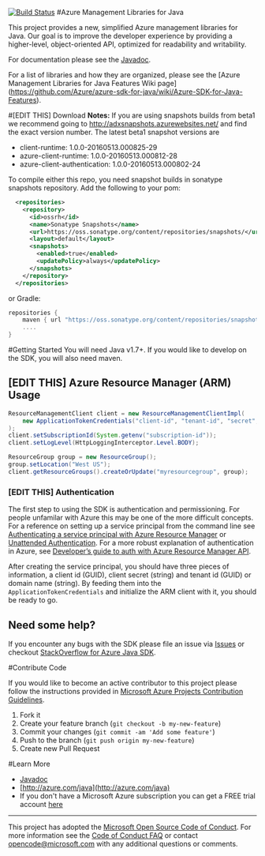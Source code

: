 [![Build Status](https://travis-ci.org/Azure/azure-sdk-for-java.svg?style=flat-square&label=build)](https://travis-ci.org/Azure/azure-sdk-for-java)
#Azure Management Libraries for Java

This project provides a new, simplified Azure management libraries for Java. Our goal is to improve the developer experience by providing a higher-level, object-oriented API, optimized for readability and writability. 

For documentation please see the [Javadoc](http://azure.github.io/azure-sdk-for-java). 

For a list of libraries and how they are organized, please see the [Azure Management Libraries for Java Features Wiki page] (https://github.com/Azure/azure-sdk-for-java/wiki/Azure-SDK-for-Java-Features).

#[EDIT THIS] Download
**Notes:** If you are using snapshots builds from beta1 we recommend going to http://adxsnapshots.azurewebsites.net/ and find the exact version number. The latest beta1 snapshot versions are
- client-runtime: 1.0.0-20160513.000825-29
- azure-client-runtime: 1.0.0-20160513.000812-28
- azure-client-authentication: 1.0.0-20160513.000802-24

To compile either this repo, you need snapshot builds in sonatype snapshots repository.  Add the following to your pom:
```xml
  <repositories>
    <repository>
      <id>ossrh</id>
      <name>Sonatype Snapshots</name>
      <url>https://oss.sonatype.org/content/repositories/snapshots/</url>
      <layout>default</layout>
      <snapshots>
        <enabled>true</enabled>
        <updatePolicy>always</updatePolicy>
      </snapshots>
    </repository>
  </repositories>
```
or Gradle:
```groovy
repositories {
    maven { url "https://oss.sonatype.org/content/repositories/snapshots/" }
    ....
}
```

#Getting Started
You will need Java v1.7+. If you would like to develop on the SDK, you will also need maven.

## [EDIT THIS] Azure Resource Manager (ARM) Usage
```java
ResourceManagementClient client = new ResourceManagementClientImpl(
    new ApplicationTokenCredentials("client-id", "tenant-id", "secret", null) // see Authentication
);
client.setSubscriptionId(System.getenv("subscription-id"));
client.setLogLevel(HttpLoggingInterceptor.Level.BODY);

ResourceGroup group = new ResourceGroup();
group.setLocation("West US");
client.getResourceGroups().createOrUpdate("myresourcegroup", group);
```

### [EDIT THIS] Authentication
The first step to using the SDK is authentication and permissioning. For people unfamilar with Azure this may be one of the more difficult concepts. For a reference on setting up a service principal from the command line see [Authenticating a service principal with Azure Resource Manager](http://aka.ms/cli-service-principal) or [Unattended Authentication](http://aka.ms/auth-unattended). For a more robust explanation of authentication in Azure, see [Developer’s guide to auth with Azure Resource Manager API](http://aka.ms/arm-auth-dev-guide).

After creating the service principal, you should have three pieces of information, a client id (GUID), client secret (string) and tenant id (GUID) or domain name (string). By feeding them into the `ApplicationTokenCredentials` and initialize the ARM client with it, you should be ready to go.

## Need some help?
If you encounter any bugs with the SDK please file an issue via [Issues](https://github.com/Azure/azure-sdk-for-java/issues) or checkout [StackOverflow for Azure Java SDK](http://stackoverflow.com/questions/tagged/azure-java-sdk).

#Contribute Code

If you would like to become an active contributor to this project please follow the instructions provided in [Microsoft Azure Projects Contribution Guidelines](http://azure.github.io/guidelines.html).

1. Fork it
2. Create your feature branch (`git checkout -b my-new-feature`)
3. Commit your changes (`git commit -am 'Add some feature'`)
4. Push to the branch (`git push origin my-new-feature`)
5. Create new Pull Request

#Learn More
* [Javadoc](http://azure.github.io/azure-sdk-for-java)
* [http://azure.com/java](http://azure.com/java)
* If you don't have a Microsoft Azure subscription you can get a FREE trial account [here](http://go.microsoft.com/fwlink/?LinkId=330212)

---

This project has adopted the [Microsoft Open Source Code of Conduct](https://opensource.microsoft.com/codeofconduct/). For more information see the [Code of Conduct FAQ](https://opensource.microsoft.com/codeofconduct/faq/) or contact [opencode@microsoft.com](mailto:opencode@microsoft.com) with any additional questions or comments.
